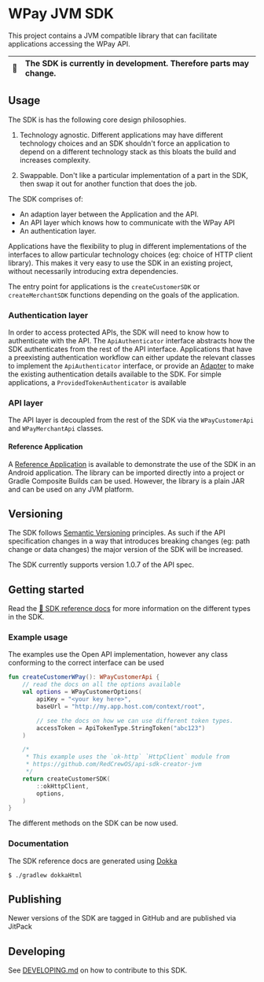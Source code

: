 # WPay JVM SDK

This project contains a JVM compatible library that can facilitate applications accessing the WPay API.

| :memo: | The SDK is currently in development. Therefore parts may change. |
|--------|:-----------------------------------------------------------------|

## Usage

The SDK is has the following core design philosophies.

1. Technology agnostic. Different applications may have different technology choices and an SDK shouldn't force an 
application to depend on a different technology stack as this bloats the build and increases complexity.

2. Swappable. Don't like a particular implementation of a part in the SDK, then swap it out for another function that
does the job.

The SDK comprises of:
 - An adaption layer between the Application and the API.
 - An API layer which knows how to communicate with the WPay API
 - An authentication layer.

Applications have the flexibility to plug in different implementations of the interfaces to allow particular technology
choices (eg: choice of HTTP client library). This makes it very easy to use the SDK in an existing project, without 
necessarily introducing extra dependencies.

The entry point for applications is the `createCustomerSDK` or `createMerchantSDK` functions depending on the goals of
the application.

### Authentication layer

In order to access protected APIs, the SDK will need to know how to authenticate with the API. The `ApiAuthenticator` 
interface abstracts how the SDK authenticates from the rest of the API interface. Applications that have a preexisting
authentication workflow can either update the relevant classes to implement the `ApiAuthenticator` interface, or provide
an [Adapter](https://en.wikipedia.org/wiki/Adapter_pattern#Java) to make the existing authentication details available
to the SDK. For simple applications, a `ProvidedTokenAuthenticator` is available

### API layer

The API layer is decoupled from the rest of the SDK via the `WPayCustomerApi` and `WPayMerchantApi` classes.

#### Reference Application

A [Reference Application](https://github.com/w-pay/sdk-reference-android) is available to demonstrate the use of the 
SDK in an Android application. The library can be imported directly into a project or Gradle Composite Builds can be
used. However, the library is a plain JAR and can be used on any JVM platform.

## Versioning

The SDK follows [Semantic Versioning](https://semver.org/) principles. As such if the API specification changes in a
way that introduces breaking changes (eg: path change or data changes) the major version of the SDK will be increased.

The SDK currently supports version 1.0.7 of the API spec.

## Getting started

Read the [📘 SDK reference docs](/sdk/docs/sdk/index.html) for more information on the different types
in the SDK.

### Example usage

The examples use the Open API implementation, however any class conforming to the correct interface
can be used

```kotlin
fun createCustomerWPay(): WPayCustomerApi {
    // read the docs on all the options available
    val options = WPayCustomerOptions(
        apiKey = "<your key here>",
        baseUrl = "http://my.app.host.com/context/root",

        // see the docs on how we can use different token types.
        accessToken = ApiTokenType.StringToken("abc123")
    )

    /*
     * This example uses the `ok-http` `HttpClient` module from
     * https://github.com/RedCrewOS/api-sdk-creator-jvm
     */
    return createCustomerSDK(
        ::okHttpClient,
        options,
    )
}
```

The different methods on the SDK can be now used.

### Documentation

The SDK reference docs are generated using [Dokka](https://github.com/Kotlin/dokka)

```shell
$ ./gradlew dokkaHtml
```

## Publishing

Newer versions of the SDK are tagged in GitHub and are published via JitPack

## Developing

See [DEVELOPING.md](./DEVELOPING.md) on how to contribute to this SDK.
